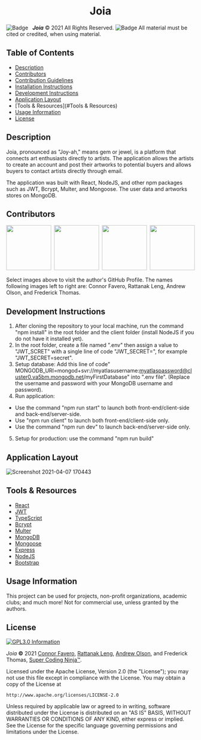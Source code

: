 <h1 align="center">Joia</h1>

![Badge](https://img.shields.io/badge/GitHub-Pro%20%20%20-orange) &nbsp; <b><i>Joia</i></b> © 2021 All Rights Reserved.  ![Badge](https://img.shields.io/badge/License-APACHE%202.0-blue) All material must be cited or credited, when using material.

## Table of Contents
* [Description](#Repository-Description)
* [Contributors](#Contributors)
* [Contribution Guidelines](#Contribution-Guidelines)
* [Installation Instructions](#Installation-Instructions)
* [Development Instructions](#Development-Instructions)
* [Application Layout](#Application-Layout)
* [Tools & Resources](#Tools & Resources)
* [Usage Information](#Usage-Information)
* [License](#License)


## Description
Joia, pronounced as "Joy-ah," means gem or jewel, is a platform that connects art enthusiasts directly to artists. The application allows the artists to create an account and post their artworks to potential buyers and allows buyers to contact artists directly through email.

The application was built with React, NodeJS, and other npm packages such as JWT, Bcrypt, Multer, and Mongoose. The user data and artworks stores on MongoDB.

## Contributors
<p align="center">
  <a href="https://github.com/con0fav"><img src="./client/public/media/Connor.jpeg" height="120" width="120"/></a>&nbsp;&nbsp;<a href="https://github.com/rattanakleng"><img src="https://ca.slack-edge.com/T01ASRJ804E-U01B4P3B4ET-4001d229d6c3-512" height="120" width="120"/></a>&nbsp;&nbsp;<a href="https://github.com/YouFarted"><img src="https://ca.slack-edge.com/T01ASRJ804E-U01BCQDU2EA-0800093131a2-512" height="120" width="120"/></a>&nbsp;&nbsp;<a href="https://github.com/supercodingninja"><img src="./client/public/media/FT.jpeg" height="120" width="120"></a>
</p>

<p align="left">
  Select images above to visit the author's GitHub Profile. The names following images left to right are: Connor Favero, Rattanak Leng, Andrew Olson, and Frederick Thomas.
</p>

## Development Instructions
1. After cloning the repository to your local machine, run the command "npm install" in the root folder and the client folder (install NodeJS if you do not have it installed yet). 
2. In the root folder, create a file named ".env" then assign a value to "JWT_SCRET" with a single line of code "JWT_SECRET=<any-string-vlaue>", for example "JWT_SECRET=secret".
3. Setup database: Add this line of code" MONGODB_URI=mongod+svr://myatlasusername:myatlaspassword@cluster0.va5bm.mongodb.net/myFirstDatabase" into ".env file". (Replace the username and password with your MongoDB username and password).
5. Run application: 
- Use the command "npm run start" to launch both front-end/client-side and back-end/server-side.
- Use "npm run client" to launch both front-end/client-side only.
- Use the command "npm run dev" to launch back-end/server-side only.
  
5. Setup for production: use the command "npm run build"

## Application Layout

![Screenshot 2021-04-07 170443](https://user-images.githubusercontent.com/29310963/113949237-a2c26d80-97c3-11eb-9faa-334f36c32e7f.jpg)

## Tools & Resources
* [React](https://reactjs.org/)
* [JWT](https://jwt.io/)
* [TypeScript](https://www.typescriptlang.org/)
* [Bcrypt](https://www.npmjs.com/package/bcrypt)
* [Multer](https://www.npmjs.com/package/multer)
* [MongoDB](https://www.mongodb.com/)
* [Mongoose](https://www.mongoose.com/)
* [Express](https://www.npmjs.com/package/express)
* [NodeJS](https://getbootstrap.com/docs/4.6/getting-started/introduction/)
* [Bootstrap](https://getbootstrap.com/docs/4.6/getting-started/introduction/)

## Usage Information
This project can be used for projects, non-profit organizations, academic clubs; and much more!  Not for commercial use, unless granted by the authors.

## License

<a href="/LICENSE" alt="LICENSE." title="APACHE 2.0 Information" target="_blank"><img align="center" src="https://img.shields.io/badge/License-Click to View APACHE 2.0-informational.svg" alt="GPL3.0 Information" height="auto" width="auto"/></a>

<i>Joia</i> <b>©</b> 2021 [Connor Favero](https://github.com/con0fav), [Rattanak Leng](https://github.com/rattanakleng), [Andrew Olson](https://github.com/YouFarted), and Frederick Thomas, [Super Coding Ninja™](https://github.com/supercodingninja).

Licensed under the Apache License, Version 2.0 (the "License");
you may not use this file except in compliance with the License.
You may obtain a copy of the License at

    http://www.apache.org/licenses/LICENSE-2.0

Unless required by applicable law or agreed to in writing, software
distributed under the License is distributed on an "AS IS" BASIS,
WITHOUT WARRANTIES OR CONDITIONS OF ANY KIND, either express or implied.
See the License for the specific language governing permissions and
limitations under the License.
